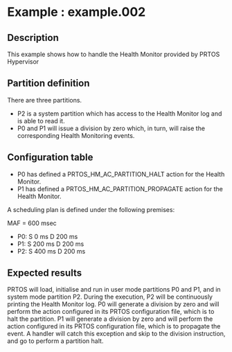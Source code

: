 # Example : example.002

## Description
This example shows how to handle the Health Monitor provided by PRTOS Hypervisor

## Partition definition
There are three partitions.
- P2 is a system partition which has access to the Health Monitor log and is able to read it.
- P0 and P1 will issue a division by zero which, in turn, will raise the corresponding
Health Monitoring events. 

## Configuration table
- P0 has defined a PRTOS_HM_AC_PARTITION_HALT action for the Health Monitor.
- P1 has defined a PRTOS_HM_AC_PARTITION_PROPAGATE action for the Health Monitor.

A scheduling plan is defined under the following premises:

MAF = 600 msec 		
- P0: S   0 ms  D 200 ms  
- P1: S 200 ms  D 200 ms  
- P2: S 400 ms  D 200 ms  

## Expected results
PRTOS will load, initialise and run in user mode partitions P0 and P1, and in system mode partition P2.
During the execution, P2 will be continuously printing the Health Monitor log.
P0 will generate a division by zero and will perform the action configured in its PRTOS configuration file, which is to halt the partition.
P1 will generate a division by zero and will perform the action configured in its PRTOS configuration file, which is to propagate the event. 
A handler will catch this exception and skip to the division instruction, and go to perform a partition halt.
